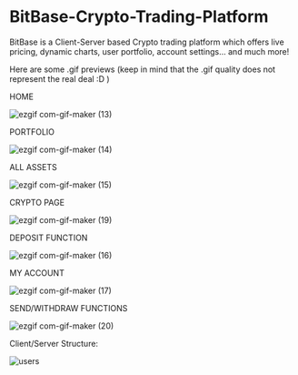 # BitBase-Crypto-Trading-Platform
BitBase is a Client-Server based Crypto trading platform which offers live pricing, dynamic charts, user portfolio, account settings... and much more!

Here are some .gif previews (keep in mind that the .gif quality does not represent the real deal :D )

HOME

![ezgif com-gif-maker (13)](https://user-images.githubusercontent.com/64158778/135338583-0ac73001-d63e-4b67-b5cf-6fbad5520ea5.gif)

PORTFOLIO

![ezgif com-gif-maker (14)](https://user-images.githubusercontent.com/64158778/135339266-0a90cf7f-89f0-4dc1-b877-586e6c632e72.gif)

ALL ASSETS

![ezgif com-gif-maker (15)](https://user-images.githubusercontent.com/64158778/135339473-9b7abf7a-7ebd-4105-9262-5685bfb47bd4.gif)

CRYPTO PAGE

![ezgif com-gif-maker (19)](https://user-images.githubusercontent.com/64158778/135340979-aabbf5ff-0573-4aee-9968-e504fc37d031.gif)

DEPOSIT FUNCTION

![ezgif com-gif-maker (16)](https://user-images.githubusercontent.com/64158778/135339887-ddf7e405-dcb2-4fd0-a52e-fba13c3d3452.gif)

MY ACCOUNT

![ezgif com-gif-maker (17)](https://user-images.githubusercontent.com/64158778/135340408-343d8f1e-8c1a-434f-b7c9-75a94b1c4a08.gif)

SEND/WITHDRAW FUNCTIONS

![ezgif com-gif-maker (20)](https://user-images.githubusercontent.com/64158778/135341179-ebf2492a-d787-41ef-88cb-f8c246706e32.gif)

Client/Server Structure:

![users](https://user-images.githubusercontent.com/64158778/135347186-71d05c45-82b5-4996-8551-738e00ba3d29.png)

